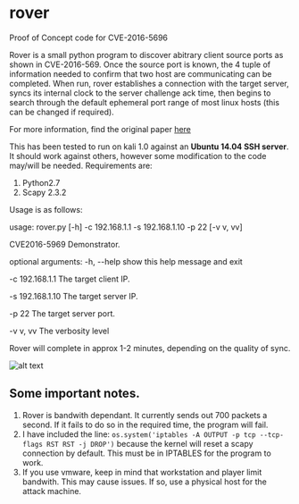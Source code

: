 # rover
Proof of Concept code for CVE-2016-5696

Rover is a small python program to discover abitrary client source ports as shown in CVE-2016-569. Once the source port is known, the 4 tuple of information needed to confirm that two host are communicating can be completed. When run, rover establishes a connection with the target server, syncs its internal clock to the server challenge ack time, then begins to search through the default ephemeral port range of most linux hosts (this can be changed if required).

For more information, find the original paper [here](https://www.usenix.org/system/files/conference/usenixsecurity16/sec16_paper_cao.pdf)

This has been tested to run on kali 1.0  against an **Ubuntu 14.04 SSH server**. It should work against others, however some modification to the code may/will be needed. Requirements are:

1. Python2.7
2. Scapy 2.3.2

Usage is as follows:

usage: rover.py [-h] -c 192.168.1.1 -s 192.168.1.10 -p 22 [-v v, vv]


CVE2016-5969 Demonstrator.


optional arguments:
  -h, --help       show this help message and exit
  
  -c 192.168.1.1   The target client IP.
  
  -s 192.168.1.10  The target server IP.
  
  -p 22            The target server port.
  
  -v v, vv         The verbosity level


Rover will complete in approx 1-2 minutes, depending on the quality of sync.

![alt text](https://cloud.githubusercontent.com/assets/21149221/17834620/a556cc6e-6788-11e6-9f9b-04f98756a71b.png)

## Some important notes. 
1. Rover is bandwith dependant. It currently sends out 700 packets a second. If it fails to do so in the required time, the program will fail.
2. I have included the line: `os.system('iptables -A OUTPUT -p tcp --tcp-flags RST RST -j DROP')` because the kernel will reset a scapy connection by default. This must be in IPTABLES for the program to work.
3. If you use vmware, keep in mind that workstation and player limit bandwith. This may cause issues. If so, use a physical host for the attack machine.

